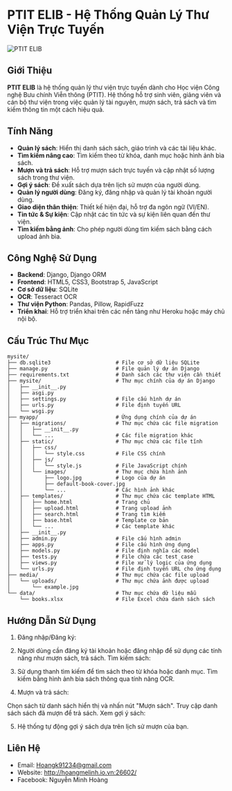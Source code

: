# PTIT ELIB - Hệ Thống Quản Lý Thư Viện Trực Tuyến

![PTIT ELIB](https://ptit.edu.vn/wp-content/uploads/2025/03/1958x745-1.png)

## Giới Thiệu

**PTIT ELIB** là hệ thống quản lý thư viện trực tuyến dành cho Học viện Công nghệ Bưu chính Viễn thông (PTIT). Hệ thống hỗ trợ sinh viên, giảng viên và cán bộ thư viện trong việc quản lý tài nguyên, mượn sách, trả sách và tìm kiếm thông tin một cách hiệu quả.

## Tính Năng

- **Quản lý sách**: Hiển thị danh sách sách, giáo trình và các tài liệu khác.
- **Tìm kiếm nâng cao**: Tìm kiếm theo từ khóa, danh mục hoặc hình ảnh bìa sách.
- **Mượn và trả sách**: Hỗ trợ mượn sách trực tuyến và cập nhật số lượng sách trong thư viện.
- **Gợi ý sách**: Đề xuất sách dựa trên lịch sử mượn của người dùng.
- **Quản lý người dùng**: Đăng ký, đăng nhập và quản lý tài khoản người dùng.
- **Giao diện thân thiện**: Thiết kế hiện đại, hỗ trợ đa ngôn ngữ (VI/EN).
- **Tin tức & Sự kiện**: Cập nhật các tin tức và sự kiện liên quan đến thư viện.
- **Tìm kiếm bằng ảnh**: Cho phép người dùng tìm kiếm sách bằng cách upload ảnh bìa.

## Công Nghệ Sử Dụng

- **Backend**: Django, Django ORM
- **Frontend**: HTML5, CSS3, Bootstrap 5, JavaScript
- **Cơ sở dữ liệu**: SQLite
- **OCR**: Tesseract OCR
- **Thư viện Python**: Pandas, Pillow, RapidFuzz
- **Triển khai**: Hỗ trợ triển khai trên các nền tảng như Heroku hoặc máy chủ nội bộ.

## Cấu Trúc Thư Mục
```
mysite/
├── db.sqlite3                     # File cơ sở dữ liệu SQLite
├── manage.py                      # File quản lý dự án Django
├── requirements.txt               # Danh sách các thư viện cần thiết
├── mysite/                        # Thư mục chính của dự án Django
│   ├── __init__.py
│   ├── asgi.py
│   ├── settings.py                # File cấu hình dự án
│   ├── urls.py                    # File định tuyến URL
│   └── wsgi.py
├── myapp/                         # Ứng dụng chính của dự án
│   ├── migrations/                # Thư mục chứa các file migration
│   │   ├── __init__.py
│   │   └── ...                    # Các file migration khác
│   ├── static/                    # Thư mục chứa các file tĩnh
│   │   ├── css/
│   │   │   └── style.css          # File CSS chính
│   │   ├── js/
│   │   │   └── style.js           # File JavaScript chính
│   │   └── images/                # Thư mục chứa hình ảnh
│   │       ├── logo.jpg           # Logo của dự án
│   │       ├── default-book-cover.jpg
│   │       └── ...                # Các hình ảnh khác
│   ├── templates/                 # Thư mục chứa các template HTML
│   │   ├── home.html              # Trang chủ
│   │   ├── upload.html            # Trang upload ảnh
│   │   ├── search.html            # Trang tìm kiếm
│   │   ├── base.html              # Template cơ bản
│   │   └── ...                    # Các template khác
│   ├── __init__.py
│   ├── admin.py                   # File cấu hình admin
│   ├── apps.py                    # File cấu hình ứng dụng
│   ├── models.py                  # File định nghĩa các model
│   ├── tests.py                   # File chứa các test case
│   ├── views.py                   # File xử lý logic của ứng dụng
│   └── urls.py                    # File định tuyến URL cho ứng dụng
├── media/                         # Thư mục chứa các file upload
│   └── uploads/                   # Thư mục chứa ảnh được upload
│       └── example.jpg
└── data/                          # Thư mục chứa dữ liệu mẫu
    └── books.xlsx                 # File Excel chứa danh sách sách
```

## Hướng Dẫn Sử Dụng
1. Đăng nhập/Đăng ký:

2. Người dùng cần đăng ký tài khoản hoặc đăng nhập để sử dụng các tính năng như mượn sách, trả sách.
Tìm kiếm sách:

3. Sử dụng thanh tìm kiếm để tìm sách theo từ khóa hoặc danh mục.
Tìm kiếm bằng hình ảnh bìa sách thông qua tính năng OCR.

4. Mượn và trả sách:

Chọn sách từ danh sách hiển thị và nhấn nút "Mượn sách".
Truy cập danh sách sách đã mượn để trả sách.
Xem gợi ý sách:

5. Hệ thống tự động gợi ý sách dựa trên lịch sử mượn của bạn.

## Liên Hệ
- Email: Hoangk91234@gmail.com
- Website: http://hoangmelinh.io.vn:26602/
- Facebook: Nguyễn Minh Hoàng
